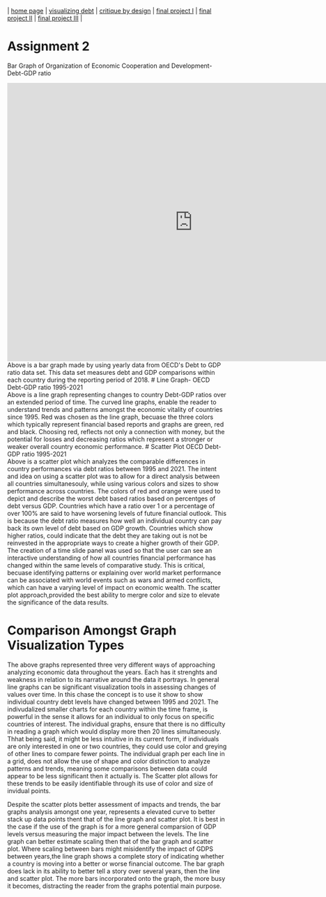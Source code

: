 | [home page](https://cmustudent.github.io/tswd-portfolio-templates/) | [visualizing debt](visualizing-government-debt) | [critique by design](critique-by-design) | [final project I](final-project-part-one) | [final project II](final-project-part-two) | [final project III](final-project-part-three) |

# Assignment 2 

Bar Graph of Organization of Economic Cooperation and Development- Debt-GDP ratio
<iframe src="https://data.oecd.org/chart/6Y49" width="850" height="638" style="border: 0" mozallowfullscreen="true" webkitallowfullscreen="true" allowfullscreen="true"><a href="https://data.oecd.org/chart/6Y49" target="_blank">OECD Chart: General government debt, Total, % of GDP, Annual, 2018</a></iframe>
Above is a bar graph made by using yearly data from OECD's Debt to GDP ratio data set. This data set measures debt and GDP comparisons within each country during the reporting period of 2018. 
# Line Graph- OECD Debt-GDP ratio 1995-2021

<div class="flourish-embed flourish-chart" data-src="visualisation/12596885"><script src="https://public.flourish.studio/resources/embed.js"></script></div>
Above is a line graph representing  changes to country Debt-GDP ratios over an extended period of time. The curved line graphs, enable the reader to understand trends and patterns amongst the economic vitality of countries since 1995.  Red was chosen as the line graph, becuase the three colors which typically represent financial based reports and graphs are green, red and black.  Choosing red, reflects not only a connection with money, but the potential for losses and decreasing ratios which represent a stronger or weaker overall country economic  performance. 
# Scatter Plot OECD Debt- GDP ratio 1995-2021

<div class="flourish-embed flourish-scatter" data-src="visualisation/12598206"><script src="https://public.flourish.studio/resources/embed.js"></script></div>
Above is a scatter plot which analyzes the comparable differences in country performances via debt ratios between 1995 and 2021. The intent and idea on using a scatter plot was to allow for a direct analysis between all countries simultanesouly, while using various colors and sizes to show performance across countries. The colors of red and orange were used to depict and describe the worst debt based ratios based on percentges of debt versus GDP. Countries which have a ratio over 1 or a percentage of over 100% are said to have worsening levels of future financial outlook. This is because the debt ratio measures how well an individual country can pay back its own level of debt based on GDP growth. Countries which show higher ratios, could indicate that the debt they are taking out is not be reinvested in the appropriate ways to create a higher growth of their GDP.  The creation of a time slide panel was used so that the user can see an interactive understanding of how all countries financial performance has changed within the same levels of comparative study. This is critical, becuase identifying patterns or explaining over world market performance can be associated with world events such as wars and armed conflicts, which can have a varying level of impact on economic wealth. The scatter plot approach,provided the best ability to mergre color and size to elevate the significance of the data results. 

# Comparison Amongst Graph Visualization Types
The above graphs represented three very different ways of approaching analyzing economic data throughout the years. Each has it strenghts and weakness in relation to  its  narrative around the data it portrays.  In general line graphs can be significant visualization tools in assessing changes of values over time. In this chase the concept is to use it show to show individual country debt levels have changed between 1995 and 2021. The indivudalized smaller charts for each country within the  time frame, is powerful in the sense it allows for an individual to only focus on specific countries of interest. The individual graphs, ensure that there is no difficulty in reading a graph which would display more then 20 lines simultaneously. Thhat being said, it might be less intuitive in its current form,  if individuals are only interested in one or two countries, they could use color and greying of other lines to compare fewer points.  The individual graph per each line in a grid, does not allow the use of shape and color distinction to analyze patterns and trends, meaning some comparisons between data could appear to be less significant then it actually is. The Scatter plot allows for these trends to be easily identifiable through its use of color and size of invidual points. 

Despite the scatter plots better assessment of impacts and trends, the bar graphs analysis amongst one year, represents a elevated curve to better stack up data points thent that of the line graph and scatter plot. It is best in the case if the use of the graph is for a more general comparsion of GDP levels versus measuring the major impact between the levels. The line graph can better estimate scaling then that of the bar graph and scatter plot.  Where scaling between bars might misidentify the impact of GDPS between years,the line graph shows a complete story of indicating whether a country is moving into a better or worse financial outcome. The bar graph does lack in its ability to better tell a story over several years, then the line and scatter plot. The more bars incorporated onto the graph, the more busy it becomes, distracting the reader from the graphs potential main purpose. 
